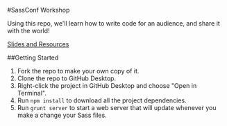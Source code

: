 #SassConf Workshop

Using this repo, we'll learn how to write code for an audience, and share it with the world!

[Slides and Resources](http://timhettler.github.io/sassconf-2015/)

##Getting Started

1. Fork the repo to make your own copy of it.
2. Clone the repo to GitHub Desktop.
3. Right-click the project in GitHub Desktop and choose "Open in Terminal".
3. Run `npm install` to download all the project dependencies.
4. Run `grunt server` to start a web server that will update whenever you make a change your Sass files.

